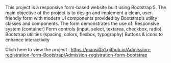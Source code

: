 This project is a responsive form-based website built using Bootstrap 5. 
The main objective of the project is to design and implement a clean, user-friendly form with modern UI components provided by Bootstrap’s utility classes and components.
The form demonstrates the use of:
Responsive system (container)
Form controls (input, select, textarea, checkbox, radio)
Bootstrap utilities (spacing, colors, flexbox, typography)
Buttons & icons to enhance interactivity

Clich here to view the project : https://mansi051.github.io/Admission-registration-form-Bootstrap/Admission-registration-form-bootstrap

